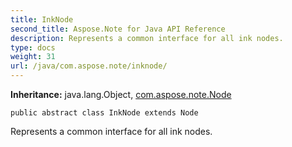 ```yaml
---
title: InkNode
second_title: Aspose.Note for Java API Reference
description: Represents a common interface for all ink nodes.
type: docs
weight: 31
url: /java/com.aspose.note/inknode/
---
```


**Inheritance:**
java.lang.Object, [com.aspose.note.Node](../../com.aspose.note/node)
```
public abstract class InkNode extends Node
```

Represents a common interface for all ink nodes.
